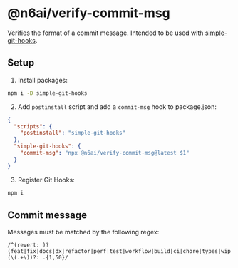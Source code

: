 # @n6ai/verify-commit-msg

Verifies the format of a commit message. Intended to be used with [simple-git-hooks](https://github.com/toplenboren/simple-git-hooks).

## Setup

1. Install packages:

```bash
npm i -D simple-git-hooks
```

2. Add `postinstall` script and add a `commit-msg` hook to package.json:

```json
{
  "scripts": {
    "postinstall": "simple-git-hooks"
  },
  "simple-git-hooks": {
    "commit-msg": "npx @n6ai/verify-commit-msg@latest $1"
  }
}
```

3. Register Git Hooks:

```bash
npm i
```

## Commit message

Messages must be matched by the following regex:

```text
/^(revert: )?(feat|fix|docs|dx|refactor|perf|test|workflow|build|ci|chore|types|wip|release|deps)(\(.+\))?: .{1,50}/
```
